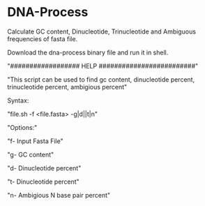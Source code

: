 # DNA-Process
Calculate GC content, Dinucleotide, Trinucleotide and Ambiguous frequencies of fasta file.

Download the dna-process binary file and run it in shell.


"################## HELP #########################"

"This script can be used to find gc content, dinucleotide percent, trinucleotide percent, ambigious percent"

Syntax:

"file.sh -f <file.fasta> -g|d||t|n"

"Options:"

"f- Input Fasta File"

"g- GC content"

"d- Dinucleotide percent"

"t- Dinucleotide percent"

"n- Ambigious N base pair percent"
